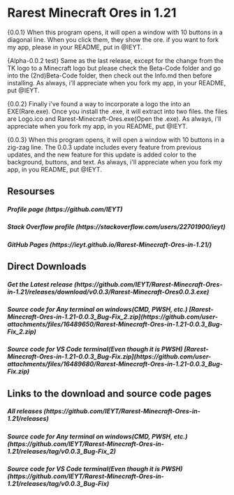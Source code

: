 # Rarest Minecraft Ores in 1.21
{0.0.1} When this program opens, it will open a window with 10 buttons in a diagonal line. When you click them, they show the ore. if you want to fork my app, please in your README, put in @IEYT.

{Alpha-0.0.2 test} Same as the last release, except for the change from the TK logo to a Minecraft logo but please check the Beta-Code folder and go into the (2nd)Beta-Code folder, then check out the Info.md then before installing. As always, i'll appreciate when you fork my app, in your README, put @IEYT.

{0.0.2} Finally i've found a way to incorporate a logo the into an EXE(Rare.exe). Once you install the .exe, it will extract into two files. the files are Logo.ico and Rarest-Minecraft-Ores.exe(Open the .exe). As always, i'll appreciate when you fork my app, in you README, put @IEYT.

{0.0.3} When this program opens, it will open a window with 10 buttons in a zig-zag line. The 0.0.3 update includes every feature from previous updates, and the new feature for this update is added color to the background, buttons, and text. As always, i'll appreciate when you fork my app, in you README, put @IEYT.

<h2> Resourses </h2>
<h5> Profile page (https://github.com/IEYT)
<h5> Stack Overflow profile (https://stackoverflow.com/users/22701900/ieyt)
<h5> GitHub Pages (https://ieyt.github.io/Rarest-Minecraft-Ores-in-1.21/)

<h2> Direct Downloads </h2>
<h5>Get the Latest release (https://github.com/IEYT/Rarest-Minecraft-Ores-in-1.21/releases/download/v0.0.3/Rarest-Minecraft-Ores0.0.3.exe)
<h5>Source code for Any terminal on windows(CMD, PWSH, etc.) [Rarest-Minecraft-Ores-in-1.21-0.0.3_Bug-Fix_2.zip](https://github.com/user-attachments/files/16489650/Rarest-Minecraft-Ores-in-1.21-0.0.3_Bug-Fix_2.zip)</h5>
<h5>Source code for VS Code terminal(Even though it is PWSH) [Rarest-Minecraft-Ores-in-1.21-0.0.3_Bug-Fix.zip](https://github.com/user-attachments/files/16489680/Rarest-Minecraft-Ores-in-1.21-0.0.3_Bug-Fix.zip)</h5>
<h2>Links to the download and source code pages</h2>
<h5> All releases (https://github.com/IEYT/Rarest-Minecraft-Ores-in-1.21/releases)
<h5>Source code for Any terminal on windows(CMD, PWSH, etc.) (https://github.com/IEYT/Rarest-Minecraft-Ores-in-1.21/releases/tag/v0.0.3_Bug-Fix_2)</h5>
<h5>Source code for VS Code terminal(Even though it is PWSH) (https://github.com/IEYT/Rarest-Minecraft-Ores-in-1.21/releases/tag/v0.0.3_Bug-Fix)</</h5>
